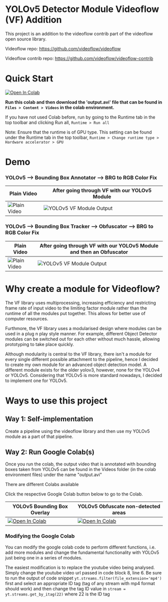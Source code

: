 # YOLOv5 Detector Module Videoflow (VF) Addition

This project is an addition to the videoflow contrib part of the videoflow open source library.

Videoflow repo: https://github.com/videoflow/videoflow

Videoflow contrib repo: https://github.com/videoflow/videoflow-contrib

# Quick Start

[![Open In Colab](https://colab.research.google.com/assets/colab-badge.svg)](https://colab.research.google.com/drive/1kQkmGxvOz4QbjsPtZeJLDS9A_z6lb6KL)

__Run this colab and then download the 'output.avi' file that can be found in `Files > Content > Videos` in the colab environment.__

If you have not used Colab before, run by going to the Runtime tab in the top toolbar and clicking Run all, `Runtime > Run all`

Note: Ensure that the runtime is of GPU type. This setting can be found under the Runtime tab in the top toolbar, `Runtime > Change runtime type > Hardware accelerator > GPU`


# Demo

### YOLOv5 --> Bounding Box Annotator --> BRG to RGB Color Fix

| Plain Video | After going through VF with our YOLOv5 Module |
|------------------------------------------------------------------------|-------------------------------------------------------------------------|
|![Plain Video](https://i.postimg.cc/VNpwg1DN/plain-Video.gif) | ![YOLOv5 VF Module Output](https://i.postimg.cc/bvStvy50/secondgif.gif) |

### YOLOv5 --> Bounding Box Tracker --> Obfuscator --> BRG to RGB Color Fix

| Plain Video | After going through VF with our YOLOv5 Module and then an Obfuscator |
|------------------------------------------------------------------------|-------------------------------------------------------------------------|
|![Plain Video](https://i.postimg.cc/h4y9D5y0/plain-Video2.gif) | ![YOLOv5 VF Module Output](https://i.postimg.cc/BndpqVvz/Obfuscator-Output.gif) |

# Why create a module for Videoflow?
The VF library uses multiprocessing, increasing efficiency and restricting frame rate of input video to the limiting factor module rather than the runtime of all the modules put together. This allows for better use of computer resources. 

Furthmore, the VF library uses a modularised design where modules can be used in a plug n play style manner. For example, different Object Detector modules can be switched out for each other without much hassle, allowing prototyping to take place quickly.

Although modularity is central to the VF library, there isn't a module for every single different possible attachment to the pipeline, hence I decided to create my own module for an advanced object detection model. A different module exists for the older yolov3, however, none for the YOLOv4 or YOLOv5. Considering that YOLOv5 is more standard nowadays, I decided to implement one for YOLOv5.

# Ways to use this project

## Way 1: Self-implementation
Create a pipeline using the videoflow library and then use my YOLOv5 module as a part of that pipeline.

## Way 2: Run Google Colab(s)

Once you run the colab, the output video that is annotated with bounding boxes taken from YOLOv5 can be found in the Videos folder (in the colab environment files) under the name "output.avi"

There are different Colabs available

Click the respective Google Colab button below to go to the Colab.

| YOLOv5 Bounding Box Overlay | YOLOv5 Obfuscate non-detected areas |
|--|--|
| [![Open In Colab](https://colab.research.google.com/assets/colab-badge.svg)](https://colab.research.google.com/drive/1kQkmGxvOz4QbjsPtZeJLDS9A_z6lb6KL) | [![Open In Colab](https://colab.research.google.com/assets/colab-badge.svg)](https://colab.research.google.com/drive/1LeIbwzym1RgrCkxbVQtAUu5Q3px7AUti?usp=sharing) | 

### Modifying the Google Colab
You can modify the google colab code to perform different functions, i.e. add more modules and change the fundamental functionality with YOLOv5 just being one in a series of modules.

The easiest modification is to replace the youtube video being analysed. Simply change the youtube video url passed in code block 8, line 6. Be sure to run the output of code snippet `yt.streams.filter(file_extension='mp4')` first and select an appropriate ID tag (tag of any stream with mp4 format should work) and then change the tag ID value in `stream = yt.streams.get_by_itag(22)` where 22 is the ID tag
